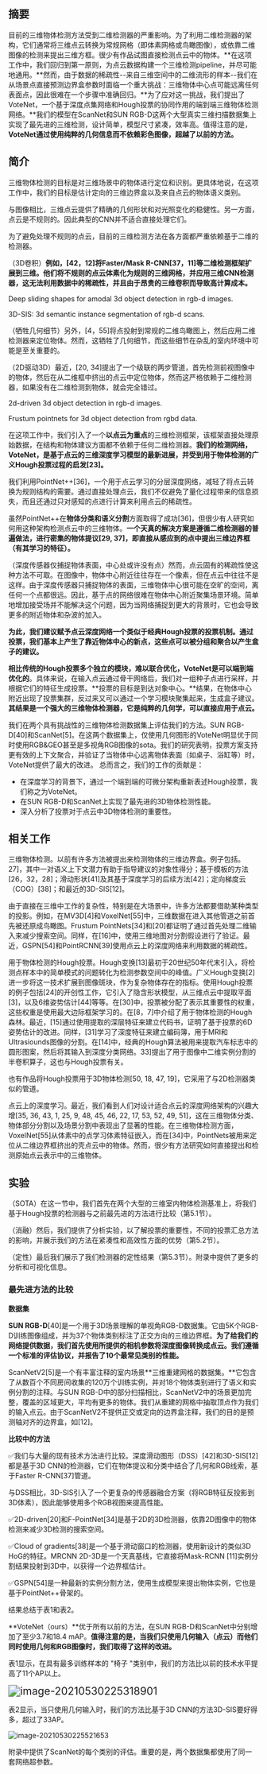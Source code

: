 ## 摘要

目前的三维物体检测方法受到二维检测器的严重影响。为了利用二维检测器的架构，它们通常将三维点云转换为常规网格（即体素网格或鸟瞰图像），或依靠二维图像的检测来提出三维方框。很少有作品试图直接检测点云中的物体。**在这项工作中，我们回归到第一原则，为点云数据构建一个三维检测pipeline，并尽可能地通用。**然而，由于数据的稀疏性--来自三维空间中的二维流形的样本--我们在从场景点直接预测边界盒参数时面临一个重大挑战：三维物体中心点可能远离任何表面点，因此很难在一个步骤中准确回归。**为了应对这一挑战，我们提出了VoteNet，一个基于深度点集网络和Hough投票的协同作用的端到端三维物体检测网络。**我们的模型在ScanNet和SUN RGB-D这两个大型真实三维扫描数据集上实现了最先进的三维检测，设计简单，模型尺寸紧凑，效率高。值得注意的是，**VoteNet通过使用纯粹的几何信息而不依赖彩色图像，超越了以前的方法。**

## 简介

三维物体检测的目标是对三维场景中的物体进行定位和识别。更具体地说，在这项工作中，我们的目标是估计定向的三维边界盒以及来自点云的物体语义类别。

与图像相比，三维点云提供了精确的几何形状和对光照变化的稳健性。另一方面，点云是不规则的。因此典型的CNN并不适合直接处理它们。

为了避免处理不规则的点云，目前的三维检测方法在各方面都严重依赖基于二维的检测器。

（3D卷积）**例如，[42，12]将Faster/Mask R-CNN[37，11]等二维检测框架扩展到三维。他们将不规则的点云体素化为规则的三维网格，并应用三维CNN检测器，这无法利用数据中的稀疏性，并且由于昂贵的三维卷积而导致高计算成本。**

Deep sliding shapes for amodal 3d object detection in rgb-d images.

3D-SIS: 3d semantic instance segmentation of rgb-d scans.

（牺牲几何细节）另外，[4，55]将点投射到常规的二维鸟瞰图上，然后应用二维检测器来定位物体。然而，这牺牲了几何细节，而这些细节在杂乱的室内环境中可能是至关重要的。

（2D驱动3D）最近，[20, 34]提出了一个级联的两步管道，首先检测前视图像中的物体，然后在从二维框中挤出的点云中定位物体，然而这严格依赖于二维检测器，如果没有在二维检测到物体，就会完全错过。

2d-driven 3d object detection in rgb-d images.

Frustum pointnets for 3d object detection from rgbd data. 

在这项工作中，我们引入了一个**以点云为重点**的三维检测框架，该框架直接处理原始数据，在结构和物体建议方面都不依赖于任何二维检测器。**我们的检测网络，VoteNet，是基于点云的三维深度学习模型的最新进展，并受到用于物体检测的广义Hough投票过程的启发[23]。**

我们利用PointNet++[36]，一个用于点云学习的分层深度网络，减轻了将点云转换为规则结构的需要。通过直接处理点云，我们不仅避免了量化过程带来的信息损失，而且还通过只对感知的点进行计算来利用点云的稀疏性。

虽然PointNet++在**物体分类和语义分割**方面取得了成功[36]，但很少有人研究如何用这种架构检测点云中的三维物体。**一个天真的解决方案是遵循二维检测器的普遍做法，进行密集的物体提议[29, 37]，即直接从感应到的点中提出三维边界框（有其学习的特征）。**

（深度传感器仅捕捉物体表面，中心处或许没有点）然而，点云固有的稀疏性使这种方法不可取。在图像中，物体中心附近往往存在一个像素，但在点云中往往不是这样。由于深度传感器只捕捉物体的表面，三维物体中心很可能在空旷的空间，离任何一个点都很远。因此，基于点的网络很难在物体中心附近聚集场景环境。简单地增加接受场并不能解决这个问题，因为当网络捕捉到更大的背景时，它也会导致更多的附近物体和杂波的加入。

**为此，我们建议赋予点云深度网络一个类似于经典Hough投票的投票机制。通过投票，我们基本上产生了靠近物体中心的新点，这些点可以被分组和聚合以产生盒子的建议。**

**相比传统的Hough投票多个独立的模块，难以联合优化，VoteNet是可以端到端优化的**。具体来说，在输入点云通过骨干网络后，我们对一组种子点进行采样，并根据它们的特征生成投票。**投票的目标是到达对象中心。**结果，在物体中心附近出现了投票集群，反过来又可以通过一个学习模块聚集起来，生成盒子建议。**其结果是一个强大的三维物体检测器，它是纯粹的几何学，可以直接应用于点云。**

我们在两个具有挑战性的三维物体检测数据集上评估我们的方法。SUN RGB-D[40]和ScanNet[5]。在这两个数据集上，仅使用几何图形的VoteNet明显优于同时使用RGB&GEO甚至是多视角RGB图像的sota。我们的研究表明，投票方案支持更有效的上下文聚合，并验证了当物体中心远离物体表面（如桌子、浴缸等）时，VoteNet提供了最大的改进。
总而言之，我们的工作的贡献是：

- 在深度学习的背景下，通过一个端到端的可微分架构重新表述Hough投票，我们称之为VoteNet。
- 在SUN RGB-D和ScanNet上实现了最先进的3D物体检测性能。
- 深入分析了投票对于点云中3D物体检测的重要性。

## 相关工作

三维物体检测。以前有许多方法被提出来检测物体的三维边界盒。例子包括。27]，其中一对语义上下文潜力有助于指导建议的对象性得分；基于模板的方法[26，32，28]；滑动形状[41]及其基于深度学习的后续方法[42]；定向梯度云（COG）[38]；和最近的3D-SIS[12]。

由于直接在三维中工作的复杂性，特别是在大场景中，许多方法都要借助某种类型的投影。例如，在MV3D[4]和VoxelNet[55]中，三维数据在进入其他管道之前首先被还原成鸟瞰图。Frustum PointNets[34]和[20]都证明了通过首先处理二维输入来减少搜索空间。同样，在[16]中，使用三维地图对分割假设进行了验证。最近，GSPN[54]和PointRCNN[39]使用点云上的深度网络来利用数据的稀疏性。

用于物体检测的Hough投票。Hough变换[13]最初于20世纪50年代末引入，将检测点样本中的简单模式的问题转化为检测参数空间中的峰值。广义Hough变换[2]进一步将这一技术扩展到图像斑块，作为复杂物体存在的指标。使用Hough投票的例子包括[24]的开创性工作，它引入了隐含形状模型，从三维点云中提取平面[3]，以及6维姿势估计[44]等等。在[30]中，投票被分配了表示其重要性的权重，这些权重是使用最大边际框架学习的。在[8，7]中介绍了用于物体检测的Hough森林。最近，[15]通过使用提取的深层特征来建立代码书，证明了基于投票的6D姿势估计的改进。同样，[31]学习了深度特征来建立编码簿，用于MRI和Ultrasiounds图像的分割。在[14]中，经典的Hough算法被用来提取汽车标志中的圆形图案，然后将其输入到深度分类网络。33]提出了用于图像中二维实例分割的半卷积算子，这也与Hough投票有关。

也有作品将Hough投票用于3D物体检测[50, 18, 47, 19]，它采用了与2D检测器类似的管道。

点云上的深度学习。最近，我们看到人们对设计适合点云的深度网络架构的兴趣大增[35, 36, 43, 1, 25, 9, 48, 45, 46, 22, 17, 53, 52, 49, 51]，这在三维物体分类、物体部分分割以及场景分割中表现出了显著的性能。在三维物体检测方面，VoxelNet[55]从体素中的点学习体素特征嵌入，而在[34]中，PointNets被用来定位从二维边界框挤出的壳点云中的物体。然而，很少有方法研究如何直接提出和检测原始点云表示中的三维物体。

## 实验

（SOTA）在这一节中，我们首先在两个大型的三维室内物体检测基准上，将我们基于Hough投票的检测器与之前最先进的方法进行比较（第5.1节）。

（消融）然后，我们提供了分析实验，以了解投票的重要性，不同的投票汇总方法的影响，并展示我们的方法在紧凑性和高效性方面的优势（第5.2节）。

（定性）最后我们展示了我们检测器的定性结果（第5.3节）。附录中提供了更多的分析和可视化信息。

### 最先进方法的比较

**数据集**

**SUN RGB-D**[40]是一个用于3D场景理解的单视角RGB-D数据集。它由5K个RGB-D训练图像组成，并为37个物体类别标注了正交方向的三维边界框。**为了给我们的网络提供数据，我们首先使用所提供的相机参数将深度图像转换成点云。我们遵循一个标准的评估协议，并报告了10个最常见类别的性能。**

ScanNetV2[5]是一个有丰富注释的室内场景**三维重建网格的数据集。**它包含了从数百个不同房间收集的120万个训练实例，并对18个物体类别进行了语义和实例分割的注释。与SUN RGB-D中的部分扫描相比，ScanNetV2中的场景更加完整，覆盖的区域更大，平均有更多的物体。我们从重建的网格中抽取顶点作为我们的输入点云。由于ScanNetV2不提供正交或定向的边界盒注释，我们的目的是预测轴对齐的边界盒，如[12]。

**比较中的方法**

✅我们与大量的现有技术方法进行比较。深度滑动图形（DSS）[42]和3D-SIS[12]都是基于3D CNN的检测器，它们在物体提议和分类中结合了几何和RGB线索，基于Faster R-CNN[37]管道。

与DSS相比，3D-SIS引入了一个更复杂的传感器融合方案（将RGB特征反投影到3D体素），因此能够使用多个RGB视图来提高性能。

✅2D-driven[20]和F-PointNet[34]是基于2D的3D检测器，依靠2D图像中的物体检测来减少3D检测的搜索空间。

✅Cloud of gradients[38]是一个基于滑动窗口的检测器，使用新设计的类似3D HoG的特征。MRCNN 2D-3D是一个天真基线，它直接将Mask-RCNN [11]实例分割结果投射到3D中，以获得一个边界框估计。

✅GSPN[54]是一种最新的实例分割方法，使用生成模型来提出物体实例，它也是基于PointNet++骨架的。

结果总结于表1和表2。

**VoteNet（ours）**优于所有以前的方法，在SUN RGB-D和ScanNet中分别增加了至少3.7和18.4 mAP。**值得注意的是，当我们只使用几何输入（点云）而他们同时使用几何和RGB图像时，我们取得了这样的改进。**

表1显示，在具有最多训练样本的 "椅子 "类别中，我们的方法比以前的技术水平提高了11个AP以上。

<img src="https://oj84-1259326782.cos.ap-chengdu.myqcloud.com/uPic/2021/05_30_05_30_image-20210530225318901.png" alt="image-20210530225318901" style="zoom:150%;" />

表2显示，当只使用几何输入时，我们的方法比基于3D CNN的方法3D-SIS要好得多，超过了33AP。

![image-20210530225521653](https://oj84-1259326782.cos.ap-chengdu.myqcloud.com/uPic/2021/05_30_05_30_image-20210530225521653.png)

附录中提供了ScanNet的每个类别的评估。重要的是，两个数据集都使用了同一套网络超参数。